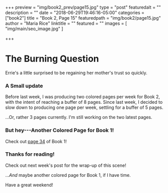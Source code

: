 +++
preview = "img/book2_prev/page15.jpg"
type = "post"
featuredalt = ""
description = ""
date = "2018-06-29T19:46:16-05:00"
categories = ["book2"]
title = "Book 2, Page 15"
featuredpath = "img/book2/page15.jpg"
author = "Maria Rice"
linktitle = ""
featured = ""
images = [ "img/main/seo_image.jpg" ]

+++

# The Burning Question

Errie's a little surprised to be regaining her mother's 
trust so quickly.

### A Small update

Before last week, I was producing two colored pages per week 
for Book 2, with the intent of reaching a buffer of 8 pages.
Since last week, I decided to slow down to producing one 
page per week, settling for a buffer of 5 pages. 

...Or, rather 3 pages currently. I'm still working on the 
two latest pages. 

### But hey---Another Colored Page for Book 1!

Check out [page 34](https://mcrice123.github.io/morphic/blog/book-1-page-34/)
of Book 1!

### Thanks for reading!

Check out next week's post for the wrap-up of this scene!

...*And* maybe another colored page for Book 1, if I have 
time.

Have a great weekend!

